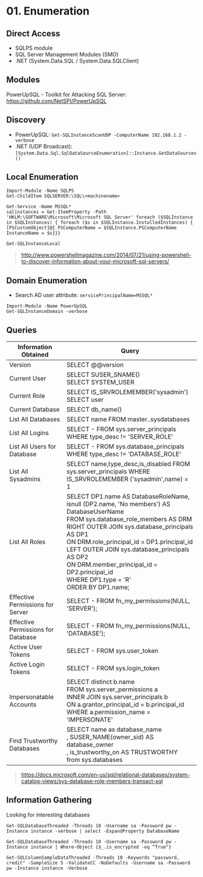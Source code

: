 # 01. Enumeration

## Direct Access
- SQLPS module
- SQL Server Management Modules (SMO)
- .NET (System.Data.SQL / System.Data.SQLClient)

## Modules
PowerUpSQL - Toolkit for Attacking SQL Server: https://github.com/NetSPI/PowerUpSQL

## Discovery
- PowerUpSQL: `Get-SQLInstanceScanUDP -ComputerName 192.168.1.2 -verbose`
- .NET (UDP Broadcast): `[System.Data.Sql.SqlDataSourceEnumeration]::Instance.GetDataSources()`


## Local Enumeration
```
Import-Module -Name SQLPS
Get-ChildItem SQLSERVER:\SQL\<machinename>
```

```
Get-Service -Name MSSQL*
sqlinstances = Get-ItemProperty -Path 'HKLM:\SOFTWARE\Microsoft\Microsoft SQL Server' foreach ($SQLInstance in $SQLInstances) { foreach ($s in $SQLInstance.InstalledInstances) { [PSCustomObject]@{ PSComputerName = $SQLInstance.PSComputerName InstanceName = $s}}}
```

```
Get-SQLInstanceLocal
```

> http://www.powershellmagazine.com/2014/07/21/using-powershell-to-discover-information-about-your-microsoft-sql-servers/

## Domain Enumeration
- Search AD user attribute: `servicePrincipalName=MSSQL*`

```
Import-Module -Name PowerUpSQL
Get-SQLInstanceDomain -verbose
```

## Queries
| Information Obtained | Query |
| -------------------- | ----- |
| Version | SELECT @@version |
| Current User | SELECT SUSER_SNAME() <br/> SELECT SYSTEM_USER |
| Current Role | SELECT IS_SRVROLEMEMBER('sysadmin') <br/> SELECT user |
| Current Database | SELECT db_name() |
| List All Databases | SELECT name FROM master..sysdatabases |
| List All Logins | SELECT - FROM sys.server_principals WHERE type_desc != 'SERVER_ROLE' |
| List All Users for Database | SELECT - FROM sys.database_principals WHERE type_desc != 'DATABASE_ROLE' |
| List All Sysadmins | SELECT name,type_desc,is_disabled FROM sys.server_principals WHERE IS_SRVROLEMEMBER ('sysadmin',name) = 1 |
| List All Roles | SELECT DP1.name AS DatabaseRoleName,<br/> isnull (DP2.name, 'No members') AS DatabaseUserName<br/> FROM sys.database_role_members AS DRM<br/> RIGHT OUTER JOIN sys.database_principals AS DP1<br/> ON DRM.role_principal_id = DP1.principal_id<br/> LEFT OUTER JOIN sys.database_principals AS DP2<br/> ON DRM.member_principal_id = DP2.principal_id<br/> WHERE DP1.type = 'R'<br/> ORDER BY DP1.name; |
| Effective Permissions for Server | SELECT - FROM fn_my_permissions(NULL, 'SERVER'); |
| Effective Permissions for Database  | SELECT - FROM fn_my_permissions(NULL, 'DATABASE');  |
| Active User Tokens | SELECT - FROM sys.user_token |
| Active Login Tokens | SELECT - FROM sys.login_token |
| Impersonatable Accounts | SELECT distinct b.name<br/> FROM sys.server_permissions a<br/> INNER JOIN sys.server_principals b<br/> ON a.grantor_principal_id = b.principal_id<br/> WHERE a.permission_name = 'IMPERSONATE' |
| Find Trustworthy Databases | SELECT name as database_name <br/>, SUSER_NAME(owner_sid) AS database_owner <br/>, is_trustworthy_on AS TRUSTWORTHY <br/>from sys.databases |
> https://docs.microsoft.com/en-us/sql/relational-databases/system-catalog-views/sys-database-role-members-transact-sql


## Information Gathering
Looking for interesting databases

```
Get-SQLDatabaseThreaded -Threads 10 -Username sa -Password pw -Instance instance -verbose | select -ExpandProperty DatabaseName
```

```
Get-SQLDatabaseThreaded -Threads 10 -Username sa -Password pw -Instance instance | Where-Object {$_.is_encrypted -eq “True"}
```

```
Get-SQLColumnSampleDataThreaded -Threads 10 -Keywords "password, credit" -SampleSize 5 -ValidateCC -NoDefaults -Username sa -Password pw -Instance instance -Verbose
```
